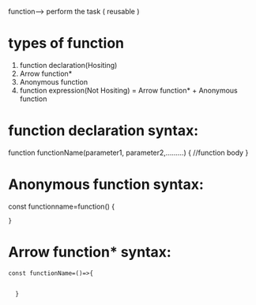 
function--> perform the task ( reusable )

types of function
=================

1. function declaration(Hositing)
2. Arrow function*
3. Anonymous function
4. function expression(Not Hositing) =  Arrow function* + Anonymous function

function declaration syntax:
===========================

function functionName(parameter1, parameter2,.........)
{
    //function body
}

Anonymous function  syntax:
========================
 
  const functionname=function()
    {


    }
Arrow function* syntax:
=======================

    const functionName=()=>{


      }